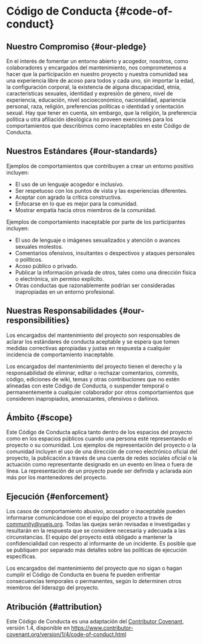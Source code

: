 # Código de Conducta {#code-of-conduct}

## Nuestro Compromiso {#our-pledge}

En el interés de fomentar un entorno abierto y acogedor, nosotros, como colaboradores y encargados del mantenimiento, nos comprometemos a hacer que la participación en nuestro proyecto y nuestra comunidad sea una experiencia libre de acoso para todos y cada uno, sin importar la edad, la configuración corporal, la existencia de alguna discapacidad, etnia, características sexuales, identidad y expresión de género, nivel de experiencia, educación, nivel socioeconómico, nacionalidad, apariencia personal, raza, religión, preferencias políticas o identidad y orientación sexual. Hay que tener en cuenta, sin embargo, que la religión, la preferencia política u otra afiliación ideológica no proveen exenciones para los comportamientos que describimos como inaceptables en este Código de Conducta.

## Nuestros Estándares {#our-standards}

Ejemplos de comportamientos que contribuyen a crear un entorno positivo incluyen:

- El uso de un lenguaje acogedor e inclusivo.
- Ser respetuoso con los puntos de vista y las experiencias diferentes.
- Aceptar con agrado la crítica constructiva.
- Enfocarse en lo que es mejor para la comunidad.
- Mostrar empatía hacia otros miembros de la comunidad.

Ejemplos de comportamiento inaceptable por parte de los participantes incluyen:

- El uso de lenguaje o imágenes sexualizados y atención o avances sexuales molestos.
- Comentarios ofensivos, insultantes o despectivos y ataques personales o políticos.
- Acoso público o privado.
- Publicar la información privada de otros, tales como una dirección física o electrónica, sin permiso explícito.
- Otras conductas que razonablemente podrían ser consideradas inapropiadas en un entorno profesional.

## Nuestras Responsabilidades {#our-responsibilities}

Los encargados del mantenimiento del proyecto son responsables de aclarar los estándares de conducta aceptable y se espera que tomen medidas correctivas apropiadas y justas en respuesta a cualquier incidencia de comportamiento inaceptable.

Los encargados del mantenimiento del proyecto tienen el derecho y la responsabilidad de eliminar, editar o rechazar comentarios, commits, código, ediciones de wiki, temas y otras contribuciones que no estén alineadas con este Código de Conducta, o suspender temporal o permanentemente a cualquier colaborador por otros comportamientos que consideren inapropiados, amenazantes, ofensivos o dañinos.

## Ámbito {#scope}

Este Código de Conducta aplica tanto dentro de los espacios del proyecto como en los espacios públicos cuando una persona esté representando el proyecto o su comunidad. Los ejemplos de representación del proyecto o la comunidad incluyen el uso de una dirección de correo electrónico oficial del proyecto, la publicación a través de una cuenta de redes sociales oficial o la actuación como representante designado en un evento en línea o fuera de línea. La representación de un proyecto puede ser definida y aclarada aún más por los mantenedores del proyecto.

## Ejecución {#enforcement}

Los casos de comportamiento abusivo, acosador o inaceptable pueden informarse comunicándose con el equipo del proyecto a través de community@vuejs.org. Todas las quejas serán revisadas e investigadas y resultarán en la respuesta que se considere necesaria y adecuada a las circunstancias. El equipo del proyecto está obligado a mantener la confidencialidad con respecto al informante de un incidente. Es posible que se publiquen por separado más detalles sobre las políticas de ejecución específicas.

Los encargados del mantenimiento del proyecto que no sigan o hagan cumplir el Código de Conducta en buena fe pueden enfrentar consecuencias temporales o permanentes, según lo determinen otros miembros del liderazgo del proyecto.

## Atribución {#attribution}

Este Código de Conducta es una adaptación del [Contributor Covenant][homepage], versión 1.4, disponible en https://www.contributor-covenant.org/version/1/4/code-of-conduct.html

[homepage]: https://www.contributor-covenant.org
